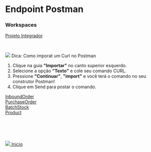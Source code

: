 # Endpoint Postman

### Workspaces <br>
[Projeto Integrador](https://winter-equinox-389662.postman.co/workspace/My-Workspace~ed088188-1514-43a4-884b-e533534cc782/folder/21828030-dd5babcb-8eea-4876-829e-f748f1bb5d87?ctx=documentation)



<br>

<img src="https://img.icons8.com/material-outlined/24/000000/idea--v1.png"/>  Dica: Como imporat um Curl no Postman

1. Clique na guia **"Importar"** no canto superior esquerdo.
2. Selecione a opção **"Texto"** e cole seu comando CURL.
3. Pressione **"Continuar"**, **"import"** e você terá o comando no seu construtor Postman!
4. Clique em Send para postar o comando.


[InboundOrder](https://github.com/Vila-java/Projeto_Integrador/blob/develop/src/main/resources/documentation/InboundOrder.md) <br>
[PurchaseOrder](https://github.com/Vila-java/Projeto_Integrador/blob/develop/src/main/resources/documentation/PurchaseOrder.md) <br>
[BatchStock](https://github.com/Vila-java/Projeto_Integrador/blob/develop/src/main/resources/documentation/BatchStock.md) <br>
[Product](https://github.com/Vila-java/Projeto_Integrador/blob/develop/src/main/resources/documentation/Product.md) <br>


<br><br><br><br>
<img src="https://img.icons8.com/ios/20/000000/login-rounded.png"/>[ Inicio](https://github.com/Vila-java/Projeto_Integrador)
